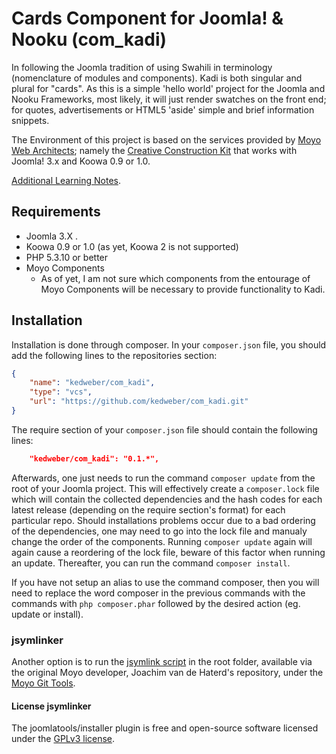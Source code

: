 # Cards Component for Joomla! & Nooku \(com_kadi\)
In following the Joomla tradition of using Swahili in terminology \(nomenclature of modules and components\). Kadi is both singular and plural for "cards". As this is a simple 'hello world' 
project for the Joomla and Nooku Frameworks, most likely, it will just render swatches on the front end; for quotes, advertisements or HTML5 'aside' simple and brief information snippets.

The Environment of this project is based on the services provided by [Moyo Web Architects](http://moyoweb.nl); namely the [Creative Construction Kit](https://github.com/kedweber/com_cck) that works with Joomla! 3.x and Koowa 0.9 or 1.0.

[Additional Learning Notes](https://github.com/kedweber/com_kadi/blob/master/NOTES.md).

## Requirements

   * Joomla 3.X .
   * Koowa 0.9 or 1.0 (as yet, Koowa 2 is not supported)
   * PHP 5.3.10 or better
   * Moyo Components
       * As of yet, I am not sure which components from the entourage of Moyo Components will be necessary to provide functionality to Kadi.

## Installation

Installation is done through composer. In your `composer.json` file, you should add the following lines to the repositories
section:

```json
{
    "name": "kedweber/com_kadi",
    "type": "vcs",
    "url": "https://github.com/kedweber/com_kadi.git"
}
```

The require section of your `composer.json` file should contain the following lines:

```json
    "kedweber/com_kadi": "0.1.*",
```

Afterwards, one just needs to run the command `composer update` from the root of your Joomla project. This will 
effectively create a `composer.lock` file which will contain the collected dependencies and the hash codes for 
each latest release \(depending on the require section's format\) for each particular repo. Should installations 
problems occur due to a bad ordering of the dependencies, one may need to go into the lock file and manualy change 
the order of the components. Running `composer update` again will again cause a reordering of the lock file, beware of 
this factor when running an update. Thereafter, you can run the command `composer install`. 

If you have not setup an alias to use the command composer, then you will need to replace the word composer in the previous commands with the 
commands with `php composer.phar` followed by the desired action \(eg. update or install\).

### jsymlinker

Another option is to run the [jsymlink script](https://github.com/derjoachim/moyo-git-tools) in the root folder, available via the original Moyo developer, Joachim van de Haterd's repository, under 
the [Moyo Git Tools](https://github.com/derjoachim/moyo-git-tools).

#### License jsymlinker

The joomlatools/installer plugin is free and open-source software licensed under the [GPLv3 license](https://github.com/derjoachim/joomla-composer/blob/develop/gplv3-license).

